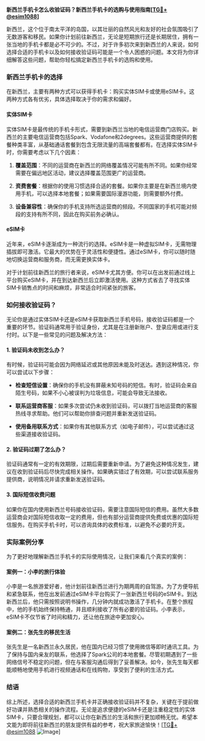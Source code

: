 **新西兰手机卡怎么收验证码？新西兰手机卡的选购与使用指南[[TG💪+ @esim1088](https://t.me/s/esim1088)]**

新西兰，这个位于南太平洋的岛国，以其壮丽的自然风光和友好的社会氛围吸引了无数游客和移民。如果你计划前往新西兰，无论是短期旅行还是长期居住，拥有一张当地的手机卡都是必不可少的。不过，对于许多初次来到新西兰的人来说，如何选择合适的手机卡以及如何接收验证码可能是一个令人困惑的问题。本文将为你详细解答这些问题，帮助你轻松搞定新西兰手机卡的选购和使用。

### 新西兰手机卡的选择

在新西兰，主要有两种方式可以获得手机卡：购买实体SIM卡或使用eSIM卡。这两种方式各有优劣，具体选择取决于你的需求和偏好。

#### 实体SIM卡

实体SIM卡是最传统的手机卡形式，需要到新西兰当地的电信运营商门店购买。新西兰的主要电信运营商包括Spark、Vodafone和2degrees。这些运营商提供的套餐种类丰富，从基础通话套餐到包含无限流量的高端套餐都有。在选择实体SIM卡时，你需要考虑以下几个因素：

1. **覆盖范围**：不同的运营商在新西兰的网络覆盖情况可能有所不同。如果你经常需要在偏远地区活动，建议选择覆盖范围更广的运营商。
   
2. **资费套餐**：根据你的使用习惯选择合适的套餐。如果你主要是在新西兰境内使用手机，可以选择本地套餐；如果需要国际漫游功能，则需要额外付费。

3. **设备兼容性**：确保你的手机支持所选运营商的频段。不同国家的手机可能对频段的支持有所不同，因此在购买前务必确认。

#### eSIM卡

近年来，eSIM卡逐渐成为一种流行的选择。eSIM卡是一种虚拟SIM卡，无需物理插拔即可激活。它最大的优势在于灵活性和便捷性。通过eSIM卡，你可以随时随地切换运营商和服务商，而无需更换实体卡。

对于计划前往新西兰的旅行者来说，eSIM卡尤其方便。你可以在出发前通过线上平台购买eSIM卡，并在到达新西兰后立即激活使用。这种方式省去了寻找实体SIM卡销售点的时间和麻烦，非常适合时间紧张的旅客。

### 如何接收验证码？

无论你是通过实体SIM卡还是eSIM卡获取新西兰手机号码，接收验证码都是一个重要的环节。验证码通常用于验证身份，尤其是在注册新账户、登录应用或进行支付时。以下是一些常见的问题及解决方法：

#### 1. 验证码未收到怎么办？

有时候，验证码可能会因为网络延迟或其他原因未能及时送达。遇到这种情况，你可以尝试以下步骤：

- **检查短信设置**：确保你的手机没有屏蔽未知号码的短信。有时，验证码会来自陌生号码，如果不小心被误判为垃圾信息，可能会导致无法接收。
  
- **联系运营商客服**：如果多次尝试仍未收到验证码，可以拨打当地运营商的客服热线寻求帮助。他们可以帮助你排查问题并重新发送验证码。

- **使用备用联系方式**：如果你有其他联系方式（如电子邮件），可以尝试通过这些渠道接收验证码。

#### 2. 验证码过期了怎么办？

验证码通常有一定的有效期限，过期后需要重新申请。为了避免这种情况发生，建议在收到验证码后尽快完成相关操作。如果确实错过了有效期，可以尝试联系服务提供商，说明情况并请求重新发送验证码。

#### 3. 国际短信收费问题

如果你在国内使用新西兰号码接收验证码，需要注意国际短信的费用。虽然大多数运营商会对国际短信收取一定的费用，但也有部分运营商提供免费或优惠的国际短信服务。在购买手机卡时，可以咨询具体的收费标准，以避免不必要的开支。

### 实际案例分享

为了更好地理解新西兰手机卡的实际使用情况，让我们来看几个真实的案例：

#### 案例一：小李的旅行体验

小李是一名旅游爱好者，他计划前往新西兰进行为期两周的自驾游。为了方便导航和紧急联系，他在出发前通过eSIM卡平台购买了一张新西兰号码的eSIM卡。到达新西兰后，他只需按照说明书操作，几分钟内就成功激活了手机卡。在整个旅程中，他的手机始终保持畅通，并且顺利接收了所有必要的验证码。小李表示，eSIM卡不仅节省了时间和精力，还让他在旅途中更加安心。

#### 案例二：张先生的移民生活

张先生是一名新西兰永久居民，他在国内已经习惯了使用微信等即时通讯工具。为了保持与国内亲友的联系，他选择了Spark公司的本地套餐。尽管初期遇到了一些网络信号不稳定的问题，但在与客服沟通后得到了妥善解决。如今，张先生每天都能顺畅地使用手机进行视频通话和在线购物，享受到了便利的生活方式。

### 结语

综上所述，选择合适的新西兰手机卡并正确接收验证码并不复杂，关键在于提前做好功课并熟悉相关的操作流程。无论是追求便捷的eSIM卡还是注重稳定性的实体SIM卡，只要合理规划，都可以让你在新西兰的生活和旅行更加顺畅无忧。希望本文能为即将前往新西兰的朋友提供有益的参考，祝大家旅途愉快！[[TG💪+ @esim1088](https://t.me/s/esim1088) ![Image](https://i.postimg.cc/4NQfJmqS/Snipaste-2025-05-13-00-14-12.png)]